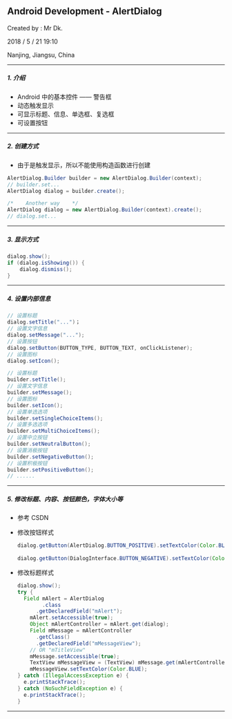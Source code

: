 ## Android Development - AlertDialog

Created by : Mr Dk.

2018 / 5 / 21 19:10

Nanjing, Jiangsu, China

------

##### 1. 介绍

* Android 中的基本控件 —— 警告框
* 动态触发显示
* 可显示标题、信息、单选框、复选框
* 可设置按钮

---

##### 2. 创建方式

* 由于是触发显示，所以不能使用构造函数进行创建

```java
AlertDialog.Builder builder = new AlertDialog.Builder(context);
// builder.set...
AlertDialog dialog = builder.create();

/*    Another way    */
AlertDialog dialog = new AlertDialog.Builder(context).create();
// dialog.set...
```

---

##### 3. 显示方式

```Java
dialog.show();
if (dialog.isShowing()) {
    dialog.dismiss();
}
```

---

##### 4. 设置内部信息

```java
// 设置标题
dialog.setTitle("...")；
// 设置文字信息
dialog.setMessage("...");
// 设置按钮
dialog.setButton(BUTTON_TYPE, BUTTON_TEXT, onClickListener);
// 设置图标
dialog.setIcon();

// 设置标题
builder.setTitle();
// 设置文字信息
builder.setMessage();
// 设置图标
builder.setIcon();
// 设置单选选项
builder.setSingleChoiceItems();
// 设置多选选项
builder.setMultiChoiceItems();
// 设置中立按钮
builder.setNeutralButton();
// 设置消极按钮
builder.setNegativeButton();
// 设置积极按钮
builder.setPositiveButton();
// ......
```

---

##### 5. 修改标题、内容、按钮颜色，字体大小等

- 参考 CSDN

- 修改按钮样式

  ```Java
  dialog.getButton(AlertDialog.BUTTON_POSITIVE).setTextColor(Color.BLUE);
      
  dialog.getButton(DialogInterface.BUTTON_NEGATIVE).setTextColor(Color.BLACK);
  ```

- 修改标题样式

  ```Java
  dialog.show();
  try {
  	Field mAlert = AlertDialog
          .class
  		.getDeclaredField("mAlert");
      mAlert.setAccessible(true);
      Object mAlertController = mAlert.get(dialog);
      Field mMessage = mAlertController
   		.getClass()
   		.getDeclaredField("mMessageView");
      // OR "mTitleView"
      mMessage.setAccessible(true);
      TextView mMessageView = (TextView) mMessage.get(mAlertController);
      mMessageView.setTextColor(Color.BLUE);
  } catch (IllegalAccessException e) {
  	e.printStackTrace();
  } catch (NoSuchFieldException e) {
  	e.printStackTrace();
  }
  ```


------

